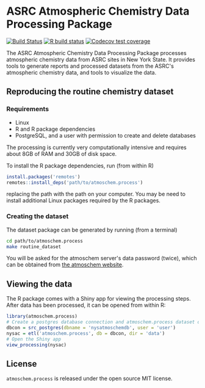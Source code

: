 # ASRC Atmospheric Chemistry Data Processing Package

[![Build Status](https://travis-ci.org/ASRCsoft/atmoschem.datasets.svg?branch=master)](https://travis-ci.org/ASRCsoft/atmoschem.datasets) [![R build status](https://github.com/ASRCsoft/atmoschem.process/workflows/R-CMD-check/badge.svg)](https://github.com/ASRCsoft/atmoschem.process/actions) [![Codecov test coverage](https://codecov.io/gh/ASRCsoft/atmoschem.process/branch/master/graph/badge.svg)](https://codecov.io/gh/ASRCsoft/atmoschem.process?branch=master)

The ASRC Atmospheric Chemistry Data Processing Package processes atmospheric chemistry data from ASRC sites in New York State. It provides tools to generate reports and processed datasets from the ASRC's atmospheric chemistry data, and tools to visualize the data.

## Reproducing the routine chemistry dataset

### Requirements

- Linux
- R and R package dependencies
- PostgreSQL, and a user with permission to create and delete databases

The processing is currently very computationally intensive and requires about 8GB of RAM and 30GB of disk space.

To install the R package dependencies, run (from within R)

```R
install.packages('remotes')
remotes::install_deps('path/to/atmoschem.process')
```

replacing the path with the path on your computer. You may be need to install additional Linux packages required by the R packages.

### Creating the dataset

The dataset package can be generated by running (from a terminal)

```sh
cd path/to/atmoschem.process
make routine_dataset
```

You will be asked for the atmoschem server's data password (twice), which can be obtained from [the atmoschem website](http://atmoschem.asrc.cestm.albany.edu/).

## Viewing the data

The R package comes with a Shiny app for viewing the processing steps. After data has been processed, it can be opened from within R:

```R
library(atmoschem.process)
# Create a postgres database connection and atmoschem.process dataset object
dbcon = src_postgres(dbname = 'nysatmoschemdb', user = 'user')
nysac = etl('atmoschem.process', db = dbcon, dir = 'data')
# Open the Shiny app
view_processing(nysac)
```

## License

`atmoschem.process` is released under the open source MIT license.
